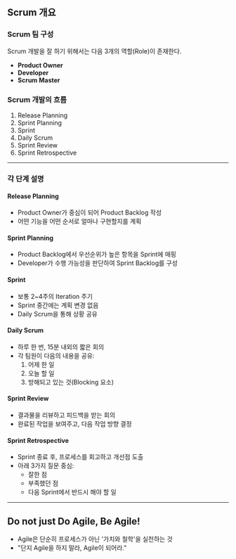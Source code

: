 ## Scrum 개요

### Scrum 팀 구성
Scrum 개발을 잘 하기 위해서는 다음 3개의 역할(Role)이 존재한다.
- **Product Owner**
- **Developer**
- **Scrum Master**

### Scrum 개발의 흐름
1. Release Planning
2. Sprint Planning
3. Sprint
4. Daily Scrum
5. Sprint Review
6. Sprint Retrospective

---

### 각 단계 설명

#### Release Planning
- Product Owner가 중심이 되어 Product Backlog 작성
- 어떤 기능을 어떤 순서로 얼마나 구현할지를 계획

#### Sprint Planning
- Product Backlog에서 우선순위가 높은 항목을 Sprint에 매핑
- Developer가 수행 가능성을 판단하여 Sprint Backlog를 구성

#### Sprint
- 보통 2~4주의 Iteration 주기
- Sprint 중간에는 계획 변경 없음
- Daily Scrum을 통해 상황 공유

#### Daily Scrum
- 하루 한 번, 15분 내외의 짧은 회의
- 각 팀원이 다음의 내용을 공유:
  1. 어제 한 일
  2. 오늘 할 일
  3. 방해되고 있는 것(Blocking 요소)

#### Sprint Review
- 결과물을 리뷰하고 피드백을 받는 회의
- 완료된 작업을 보여주고, 다음 작업 방향 결정

#### Sprint Retrospective
- Sprint 종료 후, 프로세스를 회고하고 개선점 도출
- 아래 3가지 질문 중심:
  - 잘한 점
  - 부족했던 점
  - 다음 Sprint에서 반드시 해야 할 일

---

## Do not just Do Agile, Be Agile!
- Agile은 단순히 프로세스가 아닌 '가치와 철학'을 실천하는 것
- "단지 Agile을 하지 말라, Agile이 되어라."
